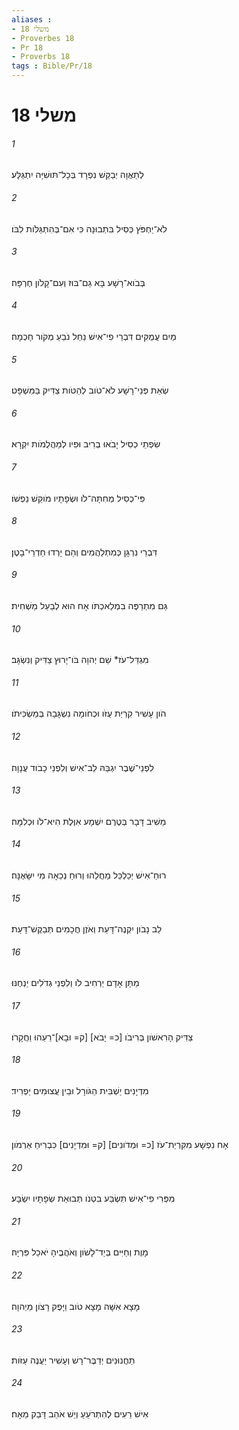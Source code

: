 ```yaml
---
aliases : 
- משלי 18
- Proverbes 18
- Pr 18
- Proverbs 18
tags : Bible/Pr/18
---
```


# משלי 18

###### 1
לְתַאֲוָה יְבַקֵּשׁ נִפְרָד בְּכָל־תּוּשִׁיָּה יִתְגַּלָּע׃
###### 2
לֹא־יַחְפֹּץ כְּסִיל בִּתְבוּנָה כִּי אִם־בְּהִתְגַּלֹּות לִבֹּו׃
###### 3
בְּבֹוא־רָשָׁע בָּא גַם־בּוּז וְעִם־קָלֹון חֶרְפָּה׃
###### 4
מַיִם עֲמֻקִּים דִּבְרֵי פִי־אִישׁ נַחַל נֹבֵעַ מְקֹור חָכְמָה׃
###### 5
שְׂאֵת פְּנֵי־רָשָׁע לֹא־טֹוב לְהַטֹּות צַדִּיק בַּמִּשְׁפָּט׃
###### 6
שִׂפְתֵי כְסִיל יָבֹאוּ בְרִיב וּפִיו לְמַהֲלֻמֹות יִקְרָא׃
###### 7
פִּי־כְסִיל מְחִתָּה־לֹו וּשְׂפָתָיו מֹוקֵשׁ נַפְשֹׁו׃
###### 8
דִּבְרֵי נִרְגָּן כְּמִתְלַהֲמִים וְהֵם יָרְדוּ חַדְרֵי־בָטֶן׃
###### 9
גַּם מִתְרַפֶּה בִמְלַאכְתֹּו אָח הוּא לְבַעַל מַשְׁחִית׃
###### 10
מִגְדַּל־עֹז* שֵׁם יְהוָה בֹּו־יָרוּץ צַדִּיק וְנִשְׂגָּב׃
###### 11
הֹון עָשִׁיר קִרְיַת עֻזֹּו וּכְחֹומָה נִשְׂגָּבָה בְּמַשְׂכִּיתֹו׃
###### 12
לִפְנֵי־שֶׁבֶר יִגְבַּהּ לֵב־אִישׁ וְלִפְנֵי כָבֹוד עֲנָוָה׃
###### 13
מֵשִׁיב דָּבָר בְּטֶרֶם יִשְׁמָע אִוֶּלֶת הִיא־לֹו וּכְלִמָּה׃
###### 14
רוּחַ־אִישׁ יְכַלְכֵּל מַחֲלֵהוּ וְרוּחַ נְכֵאָה מִי יִשָּׂאֶנָּה׃
###### 15
לֵב נָבֹון יִקְנֶה־דָּעַת וְאֹזֶן חֲכָמִים תְּבַקֶּשׁ־דָּעַת׃
###### 16
מַתָּן אָדָם יַרְחִיב לֹו וְלִפְנֵי גְדֹלִים יַנְחֶנּוּ׃
###### 17
צַדִּיק הָרִאשֹׁון בְּרִיבֹו [כ= יָבֹא] [ק= וּבָא]־רֵעֵהוּ וַחֲקָרֹו׃
###### 18
מִדְיָנִים יַשְׁבִּית הַגֹּורָל וּבֵין עֲצוּמִים יַפְרִיד׃
###### 19
אָח נִפְשָׁע מִקִּרְיַת־עֹז [כ= וּמְדֹונִים] [ק= וּמִדְיָנִים] כִּבְרִיחַ אַרְמֹון׃
###### 20
מִפְּרִי פִי־אִישׁ תִּשְׂבַּע בִּטְנֹו תְּבוּאַת שְׂפָתָיו יִשְׂבָּע׃
###### 21
מָוֶת וְחַיִּים בְּיַד־לָשֹׁון וְאֹהֲבֶיהָ יֹאכַל פִּרְיָהּ׃
###### 22
מָצָא אִשָּׁה מָצָא טֹוב וַיָּפֶק רָצֹון מֵיְהוָה׃
###### 23
תַּחֲנוּנִים יְדַבֶּר־רָשׁ וְעָשִׁיר יַעֲנֶה עַזֹּות׃
###### 24
אִישׁ רֵעִים לְהִתְרֹעֵעַ וְיֵשׁ אֹהֵב דָּבֵק מֵאָח׃
